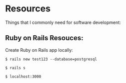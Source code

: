 # Resources

Things that I commonly need for software development:

## Ruby on Rails Resouces:

Create Ruby on Rails app locally:
```
$ rails new test123 --database=postgresql

$ rails s

$ localhost:3000
```